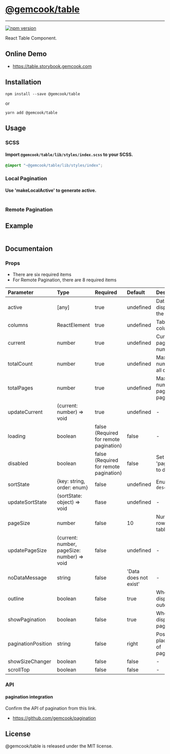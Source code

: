 # [@gemcook/table](https://table.storybook.gemcook.com)

---

[![npm version](https://badge.fury.io/js/%40gemcook%2Ftable.svg)](https://badge.fury.io/js/%40gemcook%2Ftable)

React Table Component.

## Online Demo

* https://table.storybook.gemcook.com

## Installation

```shell
npm install --save @gemcook/table
```

or

```shell
yarn add @gemcook/table
```

## Usage

### SCSS

#### Import `@gemcook/table/lib/styles/index.scss` to your SCSS.

```scss
@import "~@gemcook/table/lib/styles/index";
```

### Local Pagination

#### Use 'makeLocalActive' to generate active.

```js
```

### Remote Pagination

## Example

```jsx
```

## Documentaion

### Props

* There are six required items
* For Remote Pagination, there are 8 required items

| **Parameter**      | **Type**                                    | **Required**                           | **Default**           | **Description**                          |
| :----------------- | :------------------------------------------ | :------------------------------------- | :-------------------- | :--------------------------------------- |
| active             | [any]                                       | true                                   | undefined             | Data displayed in the table              |
| columns            | ReactElement                                | true                                   | undefined             | Table columns                            |
| current            | number                                      | true                                   | undefined             | Current page number                      |
| totalCount         | number                                      | true                                   | undefined             | Maximum number of all data               |
| totalPages         | number                                      | true                                   | undefined             | Maximum number of pages (use pagination) |
| updateCurrent      | (current: number) => void                   | true                                   | undefined             | \-                                       |
| loading            | boolean                                     | false (Required for remote pagination) | false                 | \-                                       |
| disabled           | boolean                                     | false (Required for remote pagination) | false                 | Set 'pagination' to disabled             |
| sortState          | {key: string, order: enum}                  | false                                  | undefined             | Enum: `asc` `desc`                       |
| updateSortState    | (sortState: object) => void                 | flase                                  | undefined             | \-                                       |
| pageSize           | number                                      | false                                  | 10                    | Number of rows in table                  |
| updatePageSize     | (current: number, pageSize: number) => void | false                                  | undefined             | \-                                       |
| noDataMessage      | string                                      | false                                  | 'Data does not exist' | \-                                       |
| outline            | boolean                                     | false                                  | true                  | Whether to display the outer frame       |
| showPagination     | boolean                                     | false                                  | true                  | Whether to display pagination-           |
| paginationPosition | string                                      | false                                  | right                 | Position of placement of pagination      |
| showSizeChanger    | boolean                                     | false                                  | false                 | \-                                       |
| scrollTop          | boolean                                     | false                                  | false                 | \-                                       |

### API

#### pagination integration

Confirm the API of pagination from this link.

* https://github.com/gemcook/pagination

## License

@gemcook/table is released under the MIT license.

